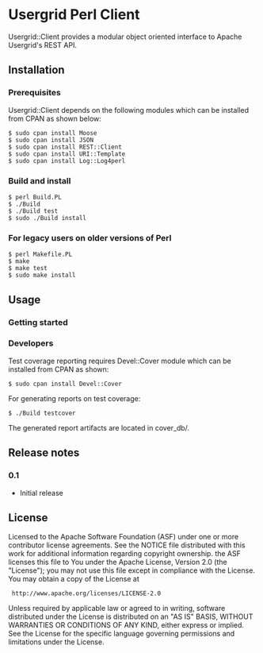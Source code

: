 # Usergrid Perl Client

Usergrid::Client provides a modular object oriented interface to
Apache Usergrid's REST API.

## Installation

### Prerequisites
Usergrid::Client depends on the following modules which can be installed
from CPAN as shown below:

    $ sudo cpan install Moose
    $ sudo cpan install JSON
    $ sudo cpan install REST::Client
    $ sudo cpan install URI::Template
    $ sudo cpan install Log::Log4perl

### Build and install

    $ perl Build.PL
    $ ./Build
    $ ./Build test
    $ sudo ./Build install

### For legacy users on older versions of Perl

    $ perl Makefile.PL
    $ make
    $ make test
    $ sudo make install

## Usage

### Getting started

### Developers

Test coverage reporting requires Devel::Cover module which can be
installed from CPAN as shown:

    $ sudo cpan install Devel::Cover

For generating reports on test coverage:

    $ ./Build testcover

The generated report artifacts are located in cover_db/.

## Release notes

### 0.1
* Initial release

## License
Licensed to the Apache Software Foundation (ASF) under one or more
contributor license agreements.  See the NOTICE file distributed with
this work for additional information regarding copyright ownership.
the ASF licenses this file to You under the Apache License, Version 2.0
(the "License"); you may not use this file except in compliance with
the License.  You may obtain a copy of the License at

     http://www.apache.org/licenses/LICENSE-2.0

Unless required by applicable law or agreed to in writing, software
distributed under the License is distributed on an "AS IS" BASIS,
WITHOUT WARRANTIES OR CONDITIONS OF ANY KIND, either express or implied.
See the License for the specific language governing permissions and
limitations under the License.
